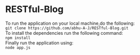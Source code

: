 # RESTful-Blog
To run the application on your local machine,do the following:  
`git clone https://github.com/abhu-A-J/RESTful-Blog.git`  
To install the dependencies run the following command:  
`npm install`  
Finally run the application using:  
`node app.js`
